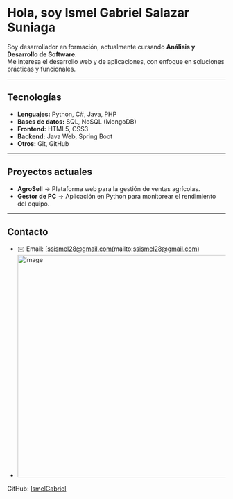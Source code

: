 # Hola, soy Ismel Gabriel Salazar Suniaga  

Soy desarrollador en formación, actualmente cursando **Análisis y Desarrollo de Software**.  
Me interesa el desarrollo web y de aplicaciones, con enfoque en soluciones prácticas y funcionales.  

---

## Tecnologías  
- **Lenguajes:** Python, C#, Java, PHP  
- **Bases de datos:** SQL, NoSQL (MongoDB)  
- **Frontend:** HTML5, CSS3  
- **Backend:** Java Web, Spring Boot  
- **Otros:** Git, GitHub  

---

## Proyectos actuales  
- **AgroSell** → Plataforma web para la gestión de ventas agrícolas.  
- **Gestor de PC** → Aplicación en Python para monitorear el rendimiento del equipo.  

---

## Contacto  
- ✉️ Email: [ssismel28@gmail.com(mailto:ssismel28@gmail.com)  
- <img width="512" height="512" alt="image" src="https://github.com/user-attachments/assets/f51d6096-2368-4bd4-80cb-bd9641a2c7d8" />
 GitHub: [IsmelGabriel](https://github.com/IsmelGabriel)  
